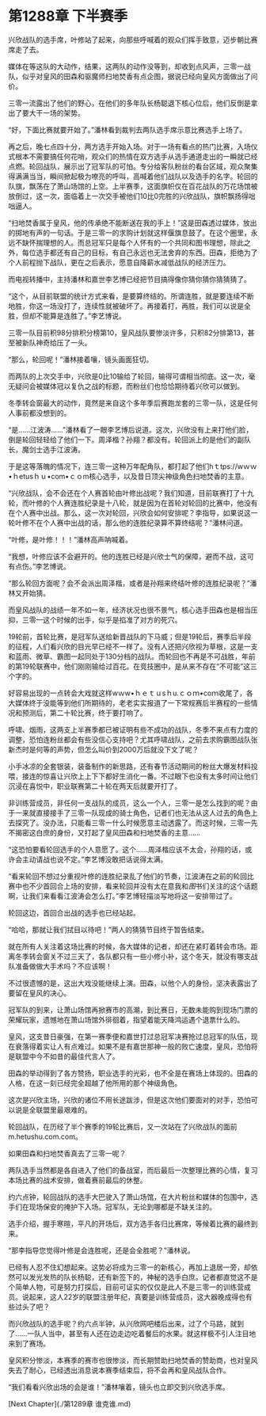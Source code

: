 # 第1288章 下半赛季

兴欣战队的选手席，叶修站了起来，向那些呼喊着的观众们挥手致意，迈步朝比赛席走了去。

媒体在等这队的大动作，结果，这两队的动作没等到，却收到点风声，三零一战队，似乎对皇风的田森和驱魔师扫地焚香有点企图，据说已经向皇风方面做出了问价。

三零一流露出了他们的野心，在他们的多年队长杨聪退下核心位后，他们反倒是拿出了要大干一场的架势。

“好，下面比赛就要开始了。”潘林看到裁判去两队选手席示意比赛选手上场了。

再之后，晚七点四十分，两方选手开始入场。对于一场有看点的热门比赛，入场仪式根本不需要搞任何花哨，观众们的热情在双方选手从选手通道走出的一瞬就已经点燃。轮回战队，展示出了冠军队的可怕。专分给客队粉丝的看台区域，观众聚集得满满当当，瞬间掀起极为嘹亮的呼叫，高喊着他们战队以及选手的名字。轮回的队旗，飘荡在了萧山场馆的上空。上半赛季，这面旗帜仅在百花战队的万花场馆被放倒过，这一次，面临着上一次交手被他们10比0完胜的兴欣战队，旗帜飘扬得咄咄逼人。

“扫地焚香属于皇风，他的传承绝不能断送在我的手上！”这是田森透过媒体，放出的掷地有声的一句话。于是三零一的求购计划就这样偃旗息鼓了。在这个圈里，永远不缺怀揣理想的人。而总冠军只是每个人怀有的一个共同和图书理想，除此之外，每位选手都还有自己的目标，有自己永远也无法舍弃的东西。田森，拒绝为了个人前程抛下战队，更在之后表示，愿意自降薪水减低战队的经济压力。

而电视转播中，主持潘林和嘉世李艺博已经把节目搞得像你猜你猜你猜猜猜了。

“这个，从目前联盟的统计方式来看，是要算终结的。所谓连胜，就是要连续不断地胜，你这一场没打了，连续性就被破坏了。再接着打，再胜，我们可以说是全胜，但却不能算是连胜了。”李艺博说。

三零一队目前积98分排积分榜第10，皇风战队要惨淡许多，只积82分排第13，甚至被新队神奇给压了一头。

“那么，轮回呢！”潘林接着嚷，镜头画面狂切。

而两队的上次交手中，兴欣是0比10输给了轮回，输得可谓相当彻底。这一次，毫无疑问会被媒体冠以复仇之战的标题，而粉丝们也恰恰期待着兴欣可以做到。

冬季转会窗最大的动作，竟然是来自这个多年季后赛跑龙套的三零一队，这是任何人事前都没想到的。

“是……江波涛……”潘林看了一眼李艺博后说道。这次，兴欣没有上来打他们脸，倒是轮回轻轻给了他们一下。周泽楷？孙翔？都没有。轮回派上的是他们的副队长，魔剑士选手江波涛。

于是这等落魄的情况下，连三零一这种万年配角队，都打起了他们hｔtps://wｗｗ•ｈetusｈｕ•com•ｃｏm核心选手，以及昔日顶尖神级角色扫地焚香的主意。

“兴欣战队，会不会还在个人赛首轮由叶修出战呢？我们知道，目前联赛打了十九轮，而叶修的个人赛连胜纪录是十八轮，就是因为在首轮对轮回的比赛中，他没有在个人赛中出战。那么，这一次对轮回，兴欣会如何安排呢？李指导，如果说这一轮叶修不在个人赛中出战的话，那么他的连胜纪录算不算终结呢？”潘林问道。

“叶修，是叶修！！！”潘林高声呐喊着。

“我想，叶修应该不会避开的。他的连胜已经是兴欣士气的保障，避而不战，这可有点伤。”李艺博说。

“那么轮回方面呢？会不会派出周泽楷，或者是孙翔来终结叶修的连胜纪录呢？”潘林又开始猜。

而皇风战队的战绩一年不如一年，经济状况也很不景气，核心选手田森也是相当压抑，三零一这个时候的出手，似乎是掐准了对方的死穴。

19轮前，首轮比赛，是冠军队送给新晋战队的下马威；但是19轮后，赛季后半段的征程，人们看兴欣的目光早已经不一样了。没有人还把兴欣视为草根，这是一支和蓝雨、微草、霸图一起同处于130分档的战队。而轮回也不再是不可战胜，年前的第19轮联赛中，他们刚刚输给过百花。在竞技圈中，是从来不存在“不可能”这三个字的。

好容易出现的一点转会大戏就这样wｗw•ｈｅｔｕsｈu.ｃｏｍ•coｍ收尾了，各大媒体终于没能等到他们所期待的，老老实实报道了一下常规赛后半赛程的一些情况和预测后，第二十轮比赛，终于要打响了。

呼啸、烟雨，这两支上半赛季都已被证明有些不成功的战队，冬季不来点有力度的调整，恐怕连粉丝都会有些没信心支持吧？尤其呼啸战队，之前去求购霸图战队张新杰时是何等的声势，但怎么叫价到2000万后就没下文了呢？

小手冰凉的全套银装，装备制作的新思路，还有春节活动期间的粉丝大爆发材料投喂，接连的惊喜让兴欣上上下下都好生消化一番。不过眼下也没有太多时间让他们沉浸在喜悦中，职业联赛第二十轮在两天后就要开打了。

非训练营成员，非任何一支战队的成员，这么一个人，三零一是怎么找到的呢？由于一来就直接接手了三零一队现成的骑士角色，记者们也无法从这人过去的角色上去探究了。没办法，只能看三零一什么时候愿意主动透露了。而这时候，三零一先不揭密这白庶的身份，又打起了皇风田森和扫地焚香的主意……

“这恐怕要看轮回选手的个人意愿了。这个……周泽楷应该不太会，孙翔的话，或许会主动请战也说不定。”李艺博没敢把话说得太满。

“看来轮回不想过分重视叶修的连胜纪录乱了他们的节奏，江波涛在之前的轮回比赛中也不少首回合上场的安排，看来轮回并没有太在意我和*图*书们关注的这个话题啊，让我们来看看江波涛会怎么打。”李艺博轻描淡写地将这一安排带过了。

轮回这边，首回合出战的选手也已经站起。

“哈哈，那就让我们拭目以待吧！”两人的猜猜节目终于暂告结束。

就在所有人关注着这场比赛的时候，各大媒体的记者，却还在紧盯着转会市场。距离冬季转会窗关不过三天了，各队都只有一些小修小补，这个冬天，就没有哪支战队准备做做大手术吗？不应该啊！

不过很遗憾的是，这出大戏没能继续上演。田森，以他个人的身份，坚决表露出了要留在皇风的决心。

冠军队的到来，让萧山场馆再掀赛市的高潮，到比赛日，无数未能购到现场门票的荣耀玩家，遗憾地在萧山场馆外徘徊着，指望着能天降鸿运遇个退票什么的。

皇风，这支昔日豪强，在第一赛季便和嘉世打过总冠军决赛抢过总冠军的队伍，现在衰落得着实让人有点难过。如果不是有嘉世那神一般的败亡速度，皇风，恐怕将是联盟中今不如昔的最佳代言人了。

田森的举动得到了各方赞扬，职业选手的光彩，也不全是在赛场上体现的。田森的人格，在这一刻已经完全超越了他所用的那个神级角色。

这次是兴欣主场，兴欣的诸位不用长途跋涉，但是这次他们要面对的对手，恐怕可以说是全联盟里最艰难的。

轮回战队，在历经了半个赛季的19轮比赛后，又一次站在了兴欣战队的面前m.hetushu.com.com。

如果田森和扫地焚香真去了三零一呢？

两队选手当然都是各自进入了他们的备战室，而后最后一次整理比赛的心情，复习本场比赛的战术安排，做着赛前最后的休整。

约六点钟，轮回战队的选手大巴驶入了萧山场馆，在大片粉丝和媒体的包围中，选手们在现场保安的掩护下入场。冠军队，无论到哪都是不缺关注的。

选手介绍，握手寒暄，平凡的开场后，双方选手各归比赛席，等候着比赛的最终到来。

“那李指导您觉得叶修是会连胜呢，还是会全胜呢？”潘林说。

已经有人忍不住幻想起来。这势必将成为三零一的新核心，再加上退居一旁，却依然可以发光发热的队长杨聪，还有新签下的，神秘的选手白庶。记者都直觉这不是个简单人物，可是努力打探后，目前可证实的仅仅是此人不是三零一的训练营成员。说起来，这人22岁的联盟注册年纪，真要是训练营成员，这大器晚成得也有些过头了吧？

而兴欣战队的选手呢？约六点半钟，从兴欣网吧楼后出来，过了个马路，就到了……一队人当中，甚至有人还在边走边吃着餐后的水果。就这样极不引人注目地来到了赛场。

皇风积分惨淡，本赛季的赛市也很惨淡，而长期赞助扫地焚香的赞助商，也对皇风失去了耐心，已经透出消息说本赛季结束后，将不会再和皇风战队合作。

“我们看看兴欣出场的会是谁！”潘林嚷着，镜头也立即交到兴欣选手席。



[Next Chapter](./第1289章 谁克谁.md)
